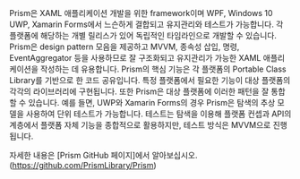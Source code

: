 ﻿Prism은 XAML 애플리케이션 개발을 위한 framework이며 WPF, Windows 10 UWP, Xamarin Forms에서 느슨하게 결합되고 유지관리와 테스트가 가능합니다. 각 플랫폼에 해당하는 개별 릴리스가 있어 독립적인 타임라인으로 개발할 수 있습니다. Prism은 design pattern 모음을 제공하고 MVVM, 종속성 삽입, 명령, EventAggregator 등을 사용하므로 잘 구조화되고 유지관리가 가능한 XAML 애플리케이션을 작성하는 데 유용합니다. Prism의 핵심 기능은 각 플랫폼의 Portable Class Library를 기반으로 한 코드 공유입니다. 특정 플랫폼에서 필요한 기능이 대상 플랫폼의 각각의 라이브러리에 구현됩니다. 또한 Prism은 대상 플랫폼에 이러한 패턴을 잘 통합할 수 있습니다. 예를 들면, UWP와 Xamarin Forms의 경우 Prism은 탐색의 추상 모델을 사용하여 단위 테스트가 가능합니다. 테스트는 탐색을 이용해 플랫폼 컨셉과 API의 계층에서 플랫폼 자체 기능을 종합적으로 활용하지만, 테스트 방식은 MVVM으로 진행됩니다.

자세한 내용은 [Prism GitHub 페이지]에서 알아보십시오. (https://github.com/PrismLibrary/Prism)

